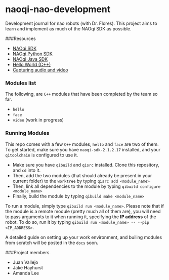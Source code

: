 naoqi-nao-development
=====================

Development journal for nao robots (with Dr. Flores). This project aims to learn and implement as much of the NAOqi SDK as possible.

###Resources

- [NAOqi SDK](http://doc.aldebaran.com/2-1/ref/index.html)
- [NAOqi Python SDK](http://doc.aldebaran.com/2-1/dev/python/index.html)
- [NAOqi Java SDK](http://doc.aldebaran.com/2-1/dev/java/index_java.html)
- [Hello World (C++)](http://doc.aldebaran.com/2-1/dev/cpp/examples/core/helloworld/example.html)
- [Capturing audio and video](http://doc.aldebaran.com/2-1/dev/cpp/examples/audiovideocapture/audiovideocapture.html#cpp-examples-audiovideocapture)

### Modules list

The following, are `C++` modules that have been completed by the team so far.

- `hello`
- `face`
- `video` (work in progress)

### Running Modules

This repo comes with a few `C++` modules, `hello` and `face` are two of them. To get started, make sure you have `naoqi-sdk-2.1.2.17` installed, and your `qitoolchain` is configured to use it.

- Make sure you have `qibuild` and `qisrc` installed. Clone this repository, and `cd` into it.
- Then, add the two modules (that should already be present in your current folder) to the `worktree` by typing `qisrc add <module_name>`
- Then, link all dependencies to the module by typing `qibuild configure <module_name>`
- Finally, build the module by typing `qibuild make <module_name>`

To run a module, simply type `qibuild run <module_name>`. Please note that if the module is a remote module (pretty much all of them are), you will need to pass arguments to it when running it, specifying the **IP address** of the robot. To do so, run it by typing `qibuild run <module_name> -- --pip <IP_ADDRESS>`. 

A detailed guide on setting up your work environment, and builing modules from scratch will be posted in the `docs` soon.

###Project members

- Juan Vallejo
- Jake Hayhurst
- Amanda Lee